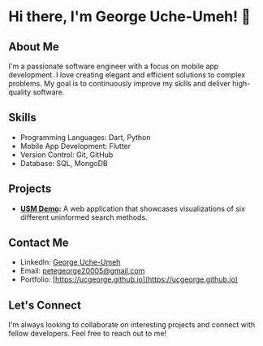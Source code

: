 # Hi there, I'm George Uche-Umeh! 👋

## About Me

I'm a passionate software engineer with a focus on mobile app development. I love creating elegant and efficient solutions to complex problems. My goal is to continuously improve my skills and deliver high-quality software.

## Skills

- Programming Languages: Dart, Python
- Mobile App Development: Flutter
- Version Control: Git, GitHub
- Database: SQL, MongoDB

## Projects
- **[USM Demo](https://ucgeorge.github.io/#/usm-demo):** A web application that showcases visualizations of six different uninformed search methods.

## Contact Me

- LinkedIn: [George Uche-Umeh](https://www.linkedin.com/in/nullsteps)
- Email: [petegeorge20005@gmail.com](mailto:petegeorge20005@gmail.com)
- Portfolio: [https://ucgeorge.github.io](https://ucgeorge.github.io)

## Let's Connect

I'm always looking to collaborate on interesting projects and connect with fellow developers. Feel free to reach out to me!
